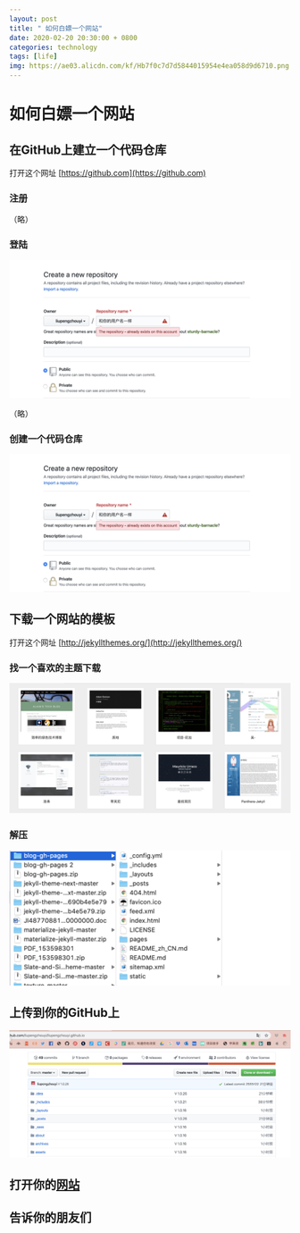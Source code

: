 ```yaml
---
layout: post
title: " 如何白嫖一个网站"
date: 2020-02-20 20:30:00 + 0800
categories: technology
tags: [life]
img: https://ae03.alicdn.com/kf/Hb7f0c7d7d5844015954e4ea058d9d6710.png
---
```



# 如何白嫖一个网站

## 在GitHub上建立一个代码仓库

打开这个网址 [https://github.com](https://github.com)

### 注册

（略）

### 登陆

![](../images/2020/02/20/image002.png)

（略）

### 创建一个代码仓库

![创建一个代码仓库](/images/2020/02/20/image002.png)

## 下载一个网站的模板

打开这个网址 [http://jekyllthemes.org/](http://jekyllthemes.org/)

### 找一个喜欢的主题下载

![主题下载](/images/2020/02/20/image003.png)

### 解压

![解压](/images/2020/02/20/image004.png)

## 上传到你的GitHub上

![上传到你的GitHub上](/images/2020/02/20/image005.png)

## 打开你的[网站](https://liupengzhouyi.github.io)

## 告诉你的朋友们